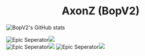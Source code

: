 # <center>AxonZ (BopV2)</center>
![BopV2's GitHub stats](https://github-readme-stats.vercel.app/api?username=bopv2&show_icons=true)

![Epic Seperator](https://cdn.discordapp.com/attachments/953315528980725810/1014575116467835074/bar.png)[<img src="https://cdn.discordapp.com/attachments/953315528980725810/1014575117109559336/website.png">](https://axonz.me/)
<br> ![Epic Seperator](https://cdn.discordapp.com/attachments/953315528980725810/1014575116467835074/bar.png)[<img src="https://cdn.discordapp.com/attachments/953315528980725810/1014575116782415953/aboutme.png">](https://me.axonz.me/)
![Epic Seperator](https://cdn.discordapp.com/attachments/953315528980725810/1014575116467835074/bar.png)[<img src="http://real-debrid.com/static/images/banner/en.png">](http://real-debrid.com/?id=8204699)



